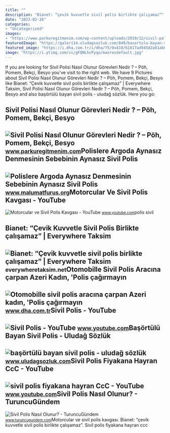 ```yaml
---
title: ""
description: "Bianet: “çevik kuvvetle sivil polis birlikte çalışamaz”"
date: "2023-02-26"
categories:
- "Uncategorized"
images:
- "https://www.parkuregitmenim.com/wp-content/uploads/2019/12/sivil-polisi.jpg"
featuredImage: "https://galeri14.uludagsozluk.com/849/basortulu-bayan-sivil-polis_1165596.jpg"
featured_image: "https://i.dha.com.tr/i/dha/75/0x410/61817ad945d2a01ab048b43c.jpg"
image: "https://i.ytimg.com/vi/gFQNLhcPyqo/maxresdefault.jpg"
---
```


If you are looking for Sivil Polisi Nasıl Olunur Görevleri Nedir ? – Pöh, Pomem, Bekçi, Besyo you've visit to the right web. We have 9 Pictures about Sivil Polisi Nasıl Olunur Görevleri Nedir ? – Pöh, Pomem, Bekçi, Besyo like Bianet: “Çevik kuvvetle sivil polis birlikte çalışamaz” | Everywhere Taksim, Sivil Polisi Nasıl Olunur Görevleri Nedir ? – Pöh, Pomem, Bekçi, Besyo and also başörtülü bayan sivil polis - uludağ sözlük. Here you go:

Sivil Polisi Nasıl Olunur Görevleri Nedir ? – Pöh, Pomem, Bekçi, Besyo
----------------------------------------------------------------------

 ![Sivil Polisi Nasıl Olunur Görevleri Nedir ? – Pöh, Pomem, Bekçi, Besyo](https://www.parkuregitmenim.com/wp-content/uploads/2019/12/sivil-polisi.jpg) <small>www.parkuregitmenim.com</small>Polislere Argoda Aynasız Denmesinin Sebebinin Aynasız Sivil Polis
-----------------------------------------------------------------

 ![Polislere Argoda Aynasız Denmesinin Sebebinin Aynasız Sivil Polis](https://i0.wp.com/www.malumatfurus.org/wp-content/uploads/polis-reno.jpg?fit=1200%2C800&ssl=1) <small>www.malumatfurus.org</small>Motorcular Ve Sivil Polis Kavgası - YouTube
-------------------------------------------

 ![Motorcular ve Sivil Polis Kavgası - YouTube](https://i.ytimg.com/vi/zdBOm-S_1OA/maxresdefault.jpg) <small>www.youtube.com</small>polis sivil

Bianet: “Çevik Kuvvetle Sivil Polis Birlikte çalışamaz” | Everywhere Taksim
---------------------------------------------------------------------------

 ![Bianet: “Çevik kuvvetle sivil polis birlikte çalışamaz” | Everywhere Taksim](https://everywheretaksim.net/wp-content/uploads/2013/07/sivil-polis.jpg) <small>everywheretaksim.net</small>Otomobille Sivil Polis Aracına çarpan Azeri Kadın, 'Polis çağırmayın
--------------------------------------------------------------------

 ![Otomobille sivil polis aracına çarpan Azeri kadın, 'Polis çağırmayın](https://i.dha.com.tr/i/dha/75/0x410/61817ad945d2a01ab048b43c.jpg) <small>www.dha.com.tr</small>Sivil Polis - YouTube
---------------------

 ![Sivil Polis - YouTube](https://i.ytimg.com/vi/gFQNLhcPyqo/maxresdefault.jpg) <small>www.youtube.com</small>Başörtülü Bayan Sivil Polis - Uludağ Sözlük
-------------------------------------------

 ![başörtülü bayan sivil polis - uludağ sözlük](https://galeri14.uludagsozluk.com/849/basortulu-bayan-sivil-polis_1165596.jpg) <small>www.uludagsozluk.com</small>Sivil Polis Fiyakana Hayran CcC - YouTube
-----------------------------------------

 ![sivil polis fiyakana hayran CcC - YouTube](https://i.ytimg.com/vi/ZFl0X8RcBBA/maxresdefault.jpg) <small>www.youtube.com</small>Sivil Polis Nasıl Olunur? - TuruncuGündem
-----------------------------------------

 ![Sivil Polis Nasıl Olunur? - TuruncuGündem](https://www.turuncugundem.com/wp-content/uploads/2020/06/SiViL-POLiS-NASIL-OLUNUR-770x433-1.jpg) <small>www.turuncugundem.com</small>Motorcular ve sivil polis kavgası. Bianet: “çevik kuvvetle sivil polis birlikte çalışamaz”. Sivil polis fiyakana hayran ccc
